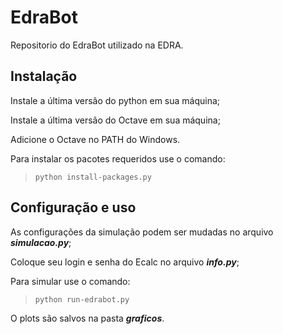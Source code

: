 # EdraBot

Repositorio do EdraBot utilizado na EDRA.


## Instalação
Instale a última versão do python em sua máquina;

Instale a última versão do Octave em sua máquina;

Adicione o Octave no PATH do Windows.

Para instalar os pacotes requeridos use o comando:
> `python install-packages.py`

## Configuração e uso

As configurações da simulação podem ser mudadas no arquivo ***simulacao.py***;

Coloque seu login e senha do Ecalc no arquivo ***info.py***;

Para simular use o comando:

> `python run-edrabot.py`

O plots são salvos na pasta ***graficos***.


